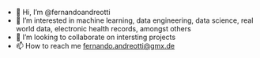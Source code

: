 - 👋 Hi, I’m @fernandoandreotti
- 👀 I’m interested in machine learning, data engineering, data science, real world data, electronic health records, amongst others
- 💞️ I’m looking to collaborate on intersting projects
- 📫 How to reach me fernando.andreotti@gmx.de

<!---
fernandoandreotti/fernandoandreotti is a ✨ special ✨ repository because its `README.md` (this file) appears on your GitHub profile.
You can click the Preview link to take a look at your changes.
--->
